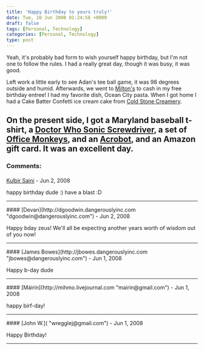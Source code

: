 ```yaml
---
title: 'Happy Birthday to yours truly!'
date: Tue, 10 Jun 2008 01:24:56 +0000
draft: false
tags: [Personal, Technology]
categories: [Personal, Technology]
type: post
---
```


Yeah, it's probably bad form to wish yourself happy birthday, but I'm not one to follow the rules. I had a really great day, though it was busy, it was good.

Left work a little early to see Adan's tee ball game, it was 98 degrees outside and humid. Afterwards, we went to [Milton's](http://www.miltonspizza.com/) to cash in my free birthday entree! I had my favorite dish, Ocean City pasta. When I got home I had a Cake Batter Confetti ice cream cake from [Cold Stone Creamery](http://www.coldstonecreamery.com/cakes/signature_cakes.html).

On the present side, I got a Maryland baseball t-shirt, a [Doctor Who Sonic Screwdriver](http://www.thinkgeek.com/geektoys/cubegoodies/8cff/), a set of [Office Monkeys](http://www.thinkgeek.com/geektoys/cubegoodies/a1a2/), and an [Acrobot](http://www.thinkgeek.com/geektoys/cubegoodies/6748/), and an Amazon gift card. It was an excellent day.
---
### Comments:
#### 
[Kulbir Saini](http://fedora.co.in "kulbirsaini25@yahoo.co.in") - <time datetime="2008-06-10 02:33:56">Jun 2, 2008</time>

happy birthday dude :) have a blast :D
<hr />
#### 
[Devan](http://dgoodwin.dangerouslyinc.com "dgoodwin@dangerouslyinc.com") - <time datetime="2008-06-10 07:45:05">Jun 2, 2008</time>

Happy bday zeus! We'll all be expecting another years worth of wisdom out of you now!
<hr />
#### 
[James Bowes](http://jbowes.dangerouslyinc.com "jbowes@dangerouslyinc.com") - <time datetime="2008-06-09 21:52:40">Jun 1, 2008</time>

Happy b-day dude
<hr />
#### 
[Máirín](http://mihmo.livejournal.com "mairin@gmail.com") - <time datetime="2008-06-09 23:33:57">Jun 1, 2008</time>

happy birf-day!
<hr />
#### 
[John W.]( "wregglej@gmail.com") - <time datetime="2008-06-09 22:41:00">Jun 1, 2008</time>

Happy Birthday!
<hr />
